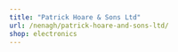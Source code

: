 ```yaml
---
title: "Patrick Hoare & Sons Ltd"
url: /nenagh/patrick-hoare-and-sons-ltd/
shop: electronics
---
```

